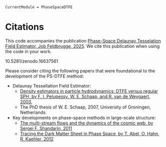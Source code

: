 ```@meta
CurrentModule = PhaseSpaceDTFE
```

# Citations
This code accompanies the publication [Phase-Space Delaunay Tesselation Field Estimator, Job Feldbrugge, 2025](https://academic.oup.com/mnras/article/536/1/807/7915986). We cite this publication when using the code in your work.

10.5281/zenodo.16637561

Please consider citing the following papers that were foundational to the development of the PS-DTFE method:

* Delaunay Tessellation Field Estimator: 
  * [Density estimators in particle hydrodynamics: DTFE versus regular SPH, by F. I. Pelupessy, W. E. Schaap, and R. van de Weygaert, 2003](https://www.aanda.org/articles/aa/abs/2003/20/aa3273/aa3273.html), 
  * The PhD thesis of W. E. Schaap, 2007, University of Groningen, Netherlands
* Key developments on phase-space methods in large-scale structure:
  * [The multi-stream flows and the dynamics of the cosmic web, by Sergei F. Shandarin, 2011](https://iopscience.iop.org/article/10.1088/1475-7516/2011/05/015/pdf)
  * [Tracing the Dark Matter Sheet in Phase Space, by T. Abel, O. Hahn, R. Kaehler, 2012](https://academic.oup.com/mnras/article/427/1/61/1032914?login=false)